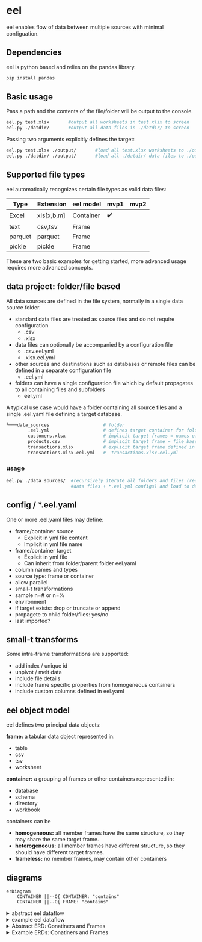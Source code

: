 # eel

eel enables flow of data between multiple sources with minimal configuation.

## Dependencies

eel is python based and relies on the pandas library.

```bash
pip install pandas
```

## Basic usage

Pass a path and the contents of the file/folder will be output to the console.

```bash
eel.py test.xlsx       #output all worksheets in test.xlsx to screen
eel.py ./datdir/       #output all data files in ./datdir/ to screen
```

Passing two arguments explicitly defines the target:

```bash
eel.py test.xlsx ./output/       #load all test.xlsx worksheets to ./output/*.csv
eel.py ./datdir/ ./output/       #load all ./datdir/ data files to ./output/*.csv
```

## Supported file types

eel automatically recognizes certain file types as valid data files:

| Type    | Extension | eel model | mvp1 | mvp2 |
| ------- | --------- | --------- | ---- | ---- |
| Excel   | xls[x,b,m]  | Container | :heavy_check_mark:     |      |
| text    | csv,tsv   | Frame     |      |      |
| parquet | parquet   | Frame     |      |      |
| pickle  | pickle    | Frame     |      |      |

These are two basic examples for getting started,
more advanced usage requires more advanced concepts.

## data project: folder/file based

All data sources are defined in the file system,
normally in a single data source folder.

* standard data files are treated as source files and do not require configuration
  * .csv
  * .xlsx
* data files can optionally be accompanied by a configuration file
  * .csv.eel.yml
  * .xlsx.eel.yml
* other sources and destinations such as databases or remote files
can be defined in a separate configuration file
  * .eel.yml
* folders can have a single configuration file which by default propagates
to all containing files and subfolders
  * eel.yml

A typical use case would have a folder containing all source files and a single
.eel.yaml file defining a target database.

```bash
└───data_sources                    # folder
        .eel.yml                    # defines target container for folder
        customers.xlsx              # implicit target frames = names of worksheets
        products.csv                # implicit target frame = file base (products)
        transactions.xlsx           # explicit target frame defined in 
        transactions.xlsx.eel.yml   #  transactions.xlsx.eel.yml
```

### usage

```bash
eel.py ./data sources/  #recursively iterate all folders and files (recognized 
                        #data files + *.eel.yml configs) and load to defined target(s)
```

## config / *.eel.yaml

One or more .eel.yaml files may define:

* frame/container source
  * Explicit in yml file content
  * Implicit in yml file name
* frame/container target
  * Explicit in yml file
  * Can inherit from folder/parent folder eel.yaml
* column names and types
* source type: frame or container
* allow parallel
* small-t transformations
* sample n=# or n=%
* environment
* if target exists: drop or truncate or append
* propagete to child folder/files: yes/no
* last imported?

## small-t transforms

Some intra-frame transformations are supported:

* add index / unique id
* unpivot / melt data
* include file details
* include frame specific properties from homogeneous containers
* include custom columns defined in eel.yaml

## eel object model

eel defines two principal data objects:

**frame:** a tabular data object represented in:

* table
* csv
* tsv
* worksheet

**container:** a grouping of frames or other containers represented in:

* database
* schema
* directory
* workbook

containers can be

* **homogeneous:** all member frames have the same structure,
so they may share the same target frame.
* **heterogeneous:** all member frames have different structure,
so they should have different target frames.
* **frameless:** no member frames, may contain other containers

## diagrams

```mermaid
erDiagram
    CONTAINER ||--O{ CONTAINER: "contains"
    CONTAINER ||--O{ FRAME: "contains"
```


<details>
<summary>abstract eel dataflow</summary>

```mermaid
graph LR
subgraph heterogeneous
    a[frame]
    subgraph homogeneous
        z[frame]
        y[frame]
    end
    subgraph heterogeneous 
        x[frame]
        w[frame]
    end
end
subgraph empty
    subgraph heterogeneous   
    a --> b[frame]
    z --> d[frame]
    y --> d
    x --> u[frame]
    w --> v[frame]
    end
end
```

</details>

<details>
<summary>example eel dataflow</summary>

```mermaid
graph LR
subgraph ./data sources/
    a1[products.csv]
    subgraph transactions.xlsx
        z1[january]
        y1[february]
    end
    subgraph customers.xlsx 
        x1[sold to]
        w1[ship to]
    end
end
subgraph sql db   
    subgraph raw:schema
        a1 --> b1[products]
        z1 --> d1[transactions]
        y1 --> d1
        x1 --> u1[sold to]
        w1 --> v1[ship to]
    end
end
```

</details>

<details>
<summary>Abstract ERD: Conatiners and Frames</summary>

```mermaid
erDiagram
    CONTAINER ||--O{ CONTAINER: "contains"
    CONTAINER ||--O{ FRAME: "contains"
```

</details>

<details>
<summary>Example ERDs: Conatiners and Frames</summary>

```mermaid
erDiagram

    CONTAINER-FOLDER ||--|| CONTAINER-WORKBOOK: "contains"
    CONTAINER-WORKBOOK ||--|{ FRAME-WORKSHEET: "contains"

    CONTAINER-FOLDER ||--|{ FRAME-CSV: "contains"
    
    CONTAINER-DATABASE ||--|{ CONTAINER-SCHEMA: "contains"
    CONTAINER-SCHEMA ||--|{ FRAME-TABLE: "contains"
```

</details>
